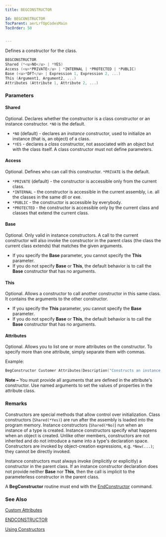 ```yaml
---
title: BEGCONSTRUCTOR

Id: BEGCONSTRUCTOR
TocParent: aerLrfOpCodesMain
TocOrder: 50


---
```


Defines a constructor for the class.

```c
BEGCONSTRUCTOR
Shared (*<u>NO</u> | *YES)
Access (<u>*PRIVATE</u> | *INTERNAL | *PROTECTED | *PUBLIC)
Base (<u>*DFT</u> | Expression 1, Expression 2, ...) 
This (Argument1, Argument2, ...)      
Attributes (Attribute 1, Attribute 2, ...)
```

### Parameters

#### Shared

Optional. Declares whether the constructor is a class constructor or an instance constructor. `*NO` is the default.

- `*NO` (default) - declares an *instance* constructor, used to initialize an instance (that is, an object) of a class.
- `*YES` - declares a *class* constructor, not associated with an object but with the class itself. A class constructor must not define parameters.

#### Access

Optional. Defines who can call this constructor. `*PRIVATE` is the default.

- `*PRIVATE` (default) - the constructor is accessible only from the current class.
- `*INTERNAL` - the constructor is accessible in the current assembly, i.e. all the classes in the same dll or exe.
- `*PUBLIC` - the constructor is accessible by everybody.
- `*PROTECTED` - the constructor is accessible only by the current class and classes that extend the current class.

#### Base

Optional. Only valid in instance constructors. A call to the current constructor will also invoke the constructor in the parent class (the class the current class extends) that matches the given arguments.

- If you specify the **Base** parameter, you cannot specify the **This** parameter.
- If you do not specify **Base** or **This**, the default behavior is to call the **Base** constructor that has no arguments.

#### This

Optional. Allows a constructor to call another constructor in this same class. It contains the arguments to the other constructor.

- If you specify the **This** parameter, you cannot specify the **Base** parameter.
- If you do not specify **Base** or **This**, the default behavior is to call the **Base** constructor that has no arguments.

#### Attributes

Optional. Allows you to list one or more attributes on the constructor. To specify more than one attribute, simply separate them with commas.

Example:

```c
BegConstructor Customer Attributes(Description("Constructs an instance of the customer class"))
```

**Note &#8211;** You must provide all arguments that are defined in the attribute's constructor. Use named arguments to set the values of properties in the attribute class.

### Remarks

Constructors are special methods that allow control over initialization. Class constructors (`Shared(*Yes)`) are run after the assembly is loaded into the program memory. Instance constructors (`Shared(*No)`) run when an instance of a type is created. Instance constructors specify what happens when an object is created. Unlike other members, constructors are not inherited and do not introduce a name into a type's declaration space. Constructors are invoked by object-creation expressions, e.g. `*New(...)`; they cannot be directly invoked.

Instance constructors must always invoke (implicitly or explicitly) a constructor in the parent class. If an instance constructor declaration does not provide neither **Base** nor **This**, then the call is implicit to the parameterless constructor in the parent class.

A **BegConstructor** routine must end with the [EndConstructor](ENDCONSTRUCTOR.html) command.

### See Also
[Custom Attributes](ecrConCustomAttributes.html)

[ENDCONSTRUCTOR](ENDCONSTRUCTOR.html)

[Using Constructors](ecrConUsingConstructors.html) 
